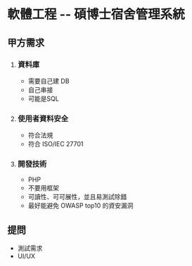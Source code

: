 # 軟體工程 -- 碩博士宿舍管理系統

## 甲方需求

1. ### 資料庫
    * 需要自己建 DB
    * 自己串接
    * 可能是SQL
2. ### 使用者資料安全
    * 符合法規
    * 符合 ISO/IEC 27701
3. ### 開發技術
    * PHP
    * 不要用框架
    * 可讀性、可可展性，並且易測試除錯
    * 最好能避免 OWASP top10 的資安漏洞

## 提問
* 測試需求
* UI/UX
